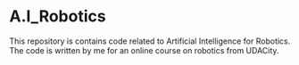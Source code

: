 # A.I_Robotics
 This repository is contains code related to Artificial Intelligence for Robotics. The code is written by me for an online course on robotics from UDACity. 
